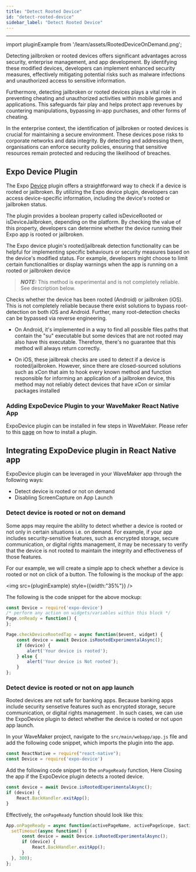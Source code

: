 ```yaml
---
title: "Detect Rooted Device"
id: "detect-rooted-device"
sidebar_label: "Detect Rooted Device"
---
```

---
import pluginExample from '/learn/assets/RootedDeviceOnDemand.png';

Detecting jailbroken or rooted devices offers significant advantages across security, enterprise management, and app development. By identifying these modified devices, developers can implement enhanced security measures, effectively mitigating potential risks such as malware infections and unauthorized access to sensitive information.

Furthermore, detecting jailbroken or rooted devices plays a vital role in preventing cheating and unauthorized activities within mobile games and applications. This safeguards fair play and helps protect app revenues by countering manipulations, bypassing in-app purchases, and other forms of cheating.

In the enterprise context, the identification of jailbroken or rooted devices is crucial for maintaining a secure environment. These devices pose risks to corporate networks and data integrity. By detecting and addressing them, organisations can enforce security policies, ensuring that sensitive resources remain protected and reducing the likelihood of breaches.


## Expo Device Plugin

The Expo [Device](https://docs.expo.dev/versions/latest/sdk/device) plugin offers a straightforward way to check if a device is rooted or jailbroken. By utilizing the Expo device plugin, developers can access device-specific information, including the device's rooted or jailbroken status.

The plugin provides a boolean property called isDeviceRooted or isDeviceJailbroken, depending on the platform. By checking the value of this property, developers can determine whether the device running their Expo app is rooted or jailbroken.

The Expo device plugin's rooted/jailbreak detection functionality can be helpful for implementing specific behaviours or security measures based on the device's modified status. For example, developers might choose to limit certain functionalities or display warnings when the app is running on a rooted or jailbroken device

> **_NOTE:_** This method is experimental and is not completely reliable. See description below.

Checks whether the device has been rooted (Android) or jailbroken (iOS). This is not completely reliable because there exist solutions to bypass root-detection on both iOS and Android. Further, many root-detection checks can be bypassed via reverse engineering.

- On Android, it's implemented in a way to find all possible files paths that contain the "su" executable but some devices that are not rooted may also have this executable. Therefore, there's no guarantee that this method will always return correctly.

- On iOS, these jailbreak checks are used to detect if a device is rooted/jailbroken. However, since there are closed-sourced solutions such as xCon that aim to hook every known method and function responsible for informing an application of a jailbroken device, this method may not reliably detect devices that have xCon or similar packages installed

### Adding ExpoDevice Plugin to your WaveMaker React Native App

ExpoDevice plugin can be installed in few steps in WaveMaker. Please refer to this [page](https://docs.wavemaker.com/learn/react-native/third-party-expo-plugins#expo)
on how to install a plugin.

## Integrating ExpoDevice plugin in React Native app

ExpoDevice plugin can be leveraged in your WaveMaker app through the following ways:

- Detect device is rooted or not on demand
- Disabling ScreenCapture on App Launch

### Detect device is rooted or not on demand

Some apps may require the ability to detect whether a device is rooted or not only in certain situations i.e. on demand. For example, if your app includes security-sensitive features, such as encrypted storage, secure communication, or digital rights management, it may be necessary to verify that the device is not rooted to maintain the integrity and effectiveness of those features.

For our example, we will create a simple app to check whether a device is rooted or not on click of a button. 
The following is the mockup of the app:

<img src={pluginExample} style={{width:"35%"}} />

The following is the code snippet for the above mockup:

```javascript
const Device = require('expo-device')
/* perform any action on widgets/variables within this block */
Page.onReady = function() {
};

Page.checkDeviceRootedTap = async function($event, widget) {
    const device = await Device.isRootedExperimentalAsync();
    if (device) {
        alert('Your device is rooted');
    } else {
        alert('Your device is Not rooted');
    }
};

```

### Detect device is rooted or not on app launch

Rooted devices are not safe for banking apps. Because banking apps include security sensetive features such as encrypted storage, secure communication, or digital rights management  . In such cases, we can use the ExpoDevice plugin to detect whether the device is rooted or not upon app launch.

In your WaveMaker project, navigate to the `src/main/webapp/app.js` file and add the following code snippet, which imports the plugin into the app.

```javascript
const ReactNative = require("react-native");
const Device = require('expo-device')
```

Add the following code snippet to the `onPageReady` function, Here Closing the app if the ExpoDevice plugin detects a rooted device.

```javascript
const device = await Device.isRootedExperimentalAsync();
if (device) {
    React.BackHandler.exitApp();
}
```

Effectively, the `onPageReady` function should look like this:

```javascript
App.onPageReady = async function(activePageName, activePageScope, $activePageEl) {
  setTimeout(async function() {
      const device = await Device.isRootedExperimentalAsync();
      if (device) {
          React.BackHandler.exitApp();
      }
  }, 300);
};
```
